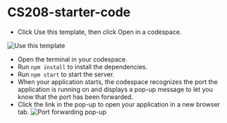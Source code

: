 # CS208-starter-code

- Click Use this template, then click Open in a codespace.

![Use this template](https://docs.github.com/assets/cb-76823/mw-1440/images/help/repository/use-this-template-button.webp)

- Open the terminal in your codespace.
- Run `npm install` to install the dependencies.
- Run `npm start` to start the server.
- When your application starts, the codespace recognizes the port the application is running on and displays a pop-up message to let you know that the port has been forwarded.
- Click the link in the pop-up to open your application in a new browser tab.
![Port forwarding pop-up](https://docs.github.com/assets/cb-30807/mw-1440/images/help/codespaces/codespaces-port3000-toast.webp)
